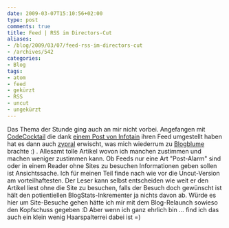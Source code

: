 ```yaml
---
date: 2009-03-07T15:10:56+02:00
type: post
comments: true
title: Feed | RSS im Directors-Cut
aliases:
- /blog/2009/03/07/feed-rss-im-directors-cut
- /archives/542
categories:
- Blog
tags:
- atom
- feed
- gekürzt
- RSS
- uncut
- ungekürzt
---
```


Das Thema der Stunde ging auch an mir nicht vorbei. Angefangen mit
[CodeCocktail](http://codecocktail.wordpress.com) die dank [einem Post von Infotain](http://www.info-tain.de/gekrzte-feeds-jetzt-reichts-auch-mir)
ihren Feed umgestellt haben hat es dann auch
[zypral](http://var-log.de/2009/03/04/gekurzte-feeds-eine-unart/) erwischt,
was mich wiederrum zu
[Blogblume](http://blogblume.de/gekuerzte-feeds-bestrafen-den-leser/)
brachte :) .  Allesamt tolle Artikel wovon ich manchen zustimmen und machen
weniger zustimmen kann. Ob Feeds nur eine Art "Post-Alarm" sind oder in
einem Reader ohne Sites zu besuchen Informationen geben sollen ist
Ansichtssache. Ich für meinen Teil finde nach wie vor die Uncut-Version am
vorteilhaftesten. Der Leser kann selbst entscheiden wie weit er den Artikel
liest ohne die Site zu besuchen, falls der Besuch doch gewünscht ist hält
den potientiellen BlogStats-Inkrementer ja nichts davon ab. Würde es hier
um Site-Besuche gehen hätte ich mir mit dem Blog-Relaunch sowieso den
Kopfschuss gegeben :D Aber wenn ich ganz ehrlich bin ... find ich das auch
ein klein wenig Haarspalterrei dabei ist =)
